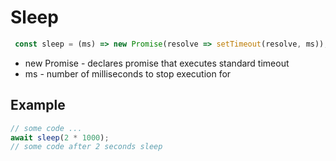 # Sleep

```javascript
 const sleep = (ms) => new Promise(resolve => setTimeout(resolve, ms));
```

- new Promise - declares promise that executes standard timeout
- ms - number of milliseconds to stop execution for


## Example
```javascript
// some code ...
await sleep(2 * 1000);
// some code after 2 seconds sleep
```
